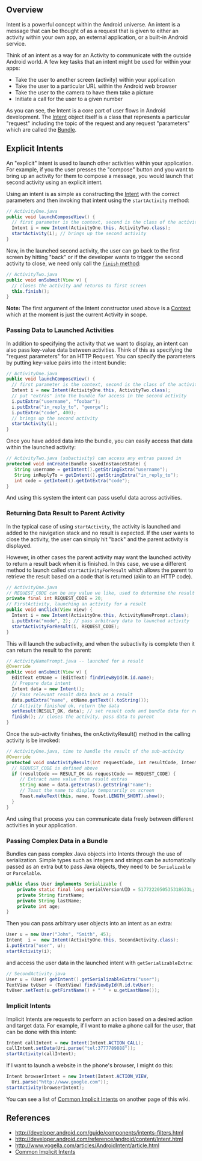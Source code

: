 ## Overview

Intent is a powerful concept within the Android universe. An intent is a message that can be thought of as a request that is given to either an activity within your own app, an external application, or a built-in Android service.

Think of an intent as a way for an Activity to communicate with the outside Android world. A few key tasks that an intent might be used for within your apps:

 * Take the user to another screen (activity) within your application
 * Take the user to a particular URL within the Android web browser 
 * Take the user to the camera to have them take a picture
 * Initiate a call for the user to a given number

As you can see, the Intent is a core part of user flows in Android development. The [Intent](http://developer.android.com/reference/android/content/Intent.html) object itself is a class that represents a particular "request" including the topic of the request and any request "parameters" which are called the [Bundle](http://developer.android.com/reference/android/os/Bundle.html). 

## Explicit Intents

An "explicit" intent is used to launch other activities within your application. For example, if you the user presses the "compose" button and you want to bring up an activity for them to compose a message, you would launch that second activity using an explicit intent.

Using an intent is as simple as constructing the [Intent](http://developer.android.com/reference/android/content/Intent.html) with the correct parameters and then invoking that intent using the `startActivity` method:

```java
// ActivityOne.java
public void launchComposeView() {
  // first parameter is the context, second is the class of the activity to launch
  Intent i = new Intent(ActivityOne.this, ActivityTwo.class);
  startActivity(i); // brings up the second activity
}
```

Now, in the launched second activity, the user can go back to the first screen by hitting "back" or if the developer wants to trigger the second activity to close, we need only call the [`finish` method](http://developer.android.com/reference/android/app/Activity.html#finish\(\)):

```java
// ActivityTwo.java
public void onSubmit(View v) {
  // closes the activity and returns to first screen
  this.finish(); 
}
```

**Note:** The first argument of the Intent constructor used above is a [Context](http://developer.android.com/reference/android/content/Context.html) which at the moment is just the current Activity in scope.

### Passing Data to Launched Activities

In addition to specifying the activity that we want to display, an intent can also pass key-value data between activities. Think of this as specifying the "request parameters" for an HTTP Request. You can specify the parameters by putting key-value pairs into the intent bundle:

```java
// ActivityOne.java
public void launchComposeView() {
  // first parameter is the context, second is the class of the activity to launch
  Intent i = new Intent(ActivityOne.this, ActivityTwo.class);
  // put "extras" into the bundle for access in the second activity
  i.putExtra("username", "foobar"); 
  i.putExtra("in_reply_to", "george"); 
  i.putExtra("code", 400);
  // brings up the second activity
  startActivity(i); 
}
```

Once you have added data into the bundle, you can easily access that data within the launched activity:

```java
// ActivityTwo.java (subactivity) can access any extras passed in
protected void onCreate(Bundle savedInstanceState) {
   String username = getIntent().getStringExtra("username");
   String inReplyTo = getIntent().getStringExtra("in_reply_to");
   int code = getIntent().getIntExtra("code");
}
```

And using this system the intent can pass useful data across activities.

### Returning Data Result to Parent Activity

In the typical case of using `startActivity`, the activity is launched and added to the navigation stack and no result is expected. If the user wants to close the activity, the user can simply hit "back" and the parent activity is displayed. 

However, in other cases the parent activity may want the launched activity to return a result back when it is finished. In this case, we use a different method to launch called `startActivityForResult` which allows the parent to retrieve the result based on a code that is returned (akin to an HTTP code).

```java
// ActivityOne.java
// REQUEST_CODE can be any value we like, used to determine the result type later
private final int REQUEST_CODE = 20;
// FirstActivity, launching an activity for a result
public void onClick(View view) {
  Intent i = new Intent(ActivityOne.this, ActivityNamePrompt.class);
  i.putExtra("mode", 2); // pass arbitrary data to launched activity
  startActivityForResult(i, REQUEST_CODE);
}
```

This will launch the subactivity, and when the subactivity is complete then it can return the result to the parent:

```java
// ActivityNamePrompt.java -- launched for a result
@Override
public void onSubmit(View v) {
  EditText etName = (EditText) findViewById(R.id.name);
  // Prepare data intent 
  Intent data = new Intent();
  // Pass relevant result data back as a result
  data.putExtra("name", etName.getText().toString());
  // Activity finished ok, return the data
  setResult(RESULT_OK, data); // set result code and bundle data for response
  finish(); // closes the activity, pass data to parent
} 
```

Once the sub-activity finishes, the onActivityResult() method in the calling activity is be invoked:

```java
// ActivityOne.java, time to handle the result of the sub-activity
@Override
protected void onActivityResult(int requestCode, int resultCode, Intent data) {
  // REQUEST_CODE is defined above
  if (resultCode == RESULT_OK && requestCode == REQUEST_CODE) {
     // Extract name value from result extras
     String name = data.getExtras().getString("name");
     // Toast the name to display temporarily on screen
     Toast.makeText(this, name, Toast.LENGTH_SHORT).show();
  }
} 
```

And using that process you can communicate data freely between different activities in your application.

### Passing Complex Data in a Bundle

Bundles can pass complex Java objects into Intents through the use of serialization. Simple types such as integers and strings can be automatically passed as an extra but to pass Java objects, they need to be `Serializable` or `Parcelable`. 

```java
public class User implements Serializable {
	private static final long serialVersionUID = 5177222050535318633L;
	private String firstName;
	private String lastName;
	private int age;
}
```

Then you can pass arbitrary user objects into an intent as an extra:

```java
User u = new User("John", "Smith", 45);
Intent  i =  new Intent(ActivityOne.this, SecondActivity.class);
i.putExtra("user", u);
startActivity(i);
```

and access the user data in the launched intent with `getSerializableExtra`:

```java
// SecondActivity.java
User u = (User) getIntent().getSerializableExtra("user");
TextView tvUser = (TextView) findViewById(R.id.tvUser);
tvUser.setText(u.getFirstName() + " " + u.getLastName());
```

### Implicit Intents

Implicit Intents are requests to perform an action based on a desired action and target data. For example, if I want to make a phone call for the user, that can be done with this intent:

```java
Intent callIntent = new Intent(Intent.ACTION_CALL);
callIntent.setData(Uri.parse("tel:3777789888"));
startActivity(callIntent);
```

If I want to launch a website in the phone's browser, I might do this:

```java
Intent browserIntent = new Intent(Intent.ACTION_VIEW, 
  Uri.parse("http://www.google.com"));
startActivity(browserIntent);
```

You can see a list of [Common Implicit Intents](https://github.com/thecodepath/android_guides/wiki/Common-Implicit-Intents) on another page of this wiki.

## References

 * <http://developer.android.com/guide/components/intents-filters.html>
 * <http://developer.android.com/reference/android/content/Intent.html>
 * <http://www.vogella.com/articles/AndroidIntent/article.html>
 * [Common Implicit Intents](https://github.com/thecodepath/android_guides/wiki/Common-Implicit-Intents)